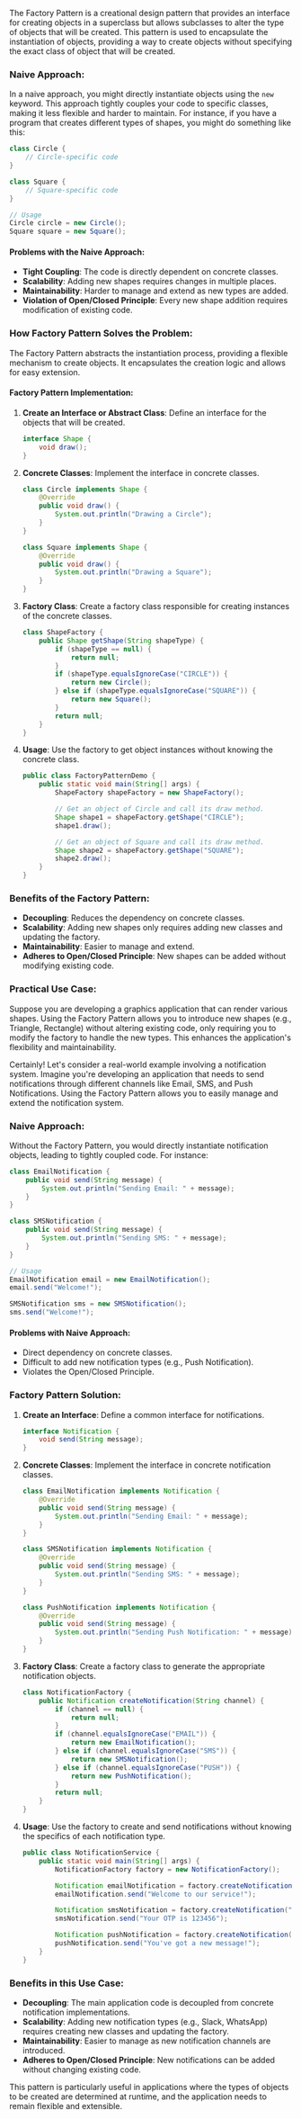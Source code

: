 The Factory Pattern is a creational design pattern that provides an interface for creating objects in a superclass but allows subclasses to alter the type of objects that will be created. This pattern is used to encapsulate the instantiation of objects, providing a way to create objects without specifying the exact class of object that will be created.

### Naive Approach:

In a naive approach, you might directly instantiate objects using the `new` keyword. This approach tightly couples your code to specific classes, making it less flexible and harder to maintain. For instance, if you have a program that creates different types of shapes, you might do something like this:

```java
class Circle {
    // Circle-specific code
}

class Square {
    // Square-specific code
}

// Usage
Circle circle = new Circle();
Square square = new Square();
```

#### Problems with the Naive Approach:
- **Tight Coupling**: The code is directly dependent on concrete classes.
- **Scalability**: Adding new shapes requires changes in multiple places.
- **Maintainability**: Harder to manage and extend as new types are added.
- **Violation of Open/Closed Principle**: Every new shape addition requires modification of existing code.

### How Factory Pattern Solves the Problem:

The Factory Pattern abstracts the instantiation process, providing a flexible mechanism to create objects. It encapsulates the creation logic and allows for easy extension.

#### Factory Pattern Implementation:

1. **Create an Interface or Abstract Class**: Define an interface for the objects that will be created.

    ```java
    interface Shape {
        void draw();
    }
    ```

2. **Concrete Classes**: Implement the interface in concrete classes.

    ```java
    class Circle implements Shape {
        @Override
        public void draw() {
            System.out.println("Drawing a Circle");
        }
    }

    class Square implements Shape {
        @Override
        public void draw() {
            System.out.println("Drawing a Square");
        }
    }
    ```

3. **Factory Class**: Create a factory class responsible for creating instances of the concrete classes.

    ```java
    class ShapeFactory {
        public Shape getShape(String shapeType) {
            if (shapeType == null) {
                return null;
            }
            if (shapeType.equalsIgnoreCase("CIRCLE")) {
                return new Circle();
            } else if (shapeType.equalsIgnoreCase("SQUARE")) {
                return new Square();
            }
            return null;
        }
    }
    ```

4. **Usage**: Use the factory to get object instances without knowing the concrete class.

    ```java
    public class FactoryPatternDemo {
        public static void main(String[] args) {
            ShapeFactory shapeFactory = new ShapeFactory();

            // Get an object of Circle and call its draw method.
            Shape shape1 = shapeFactory.getShape("CIRCLE");
            shape1.draw();

            // Get an object of Square and call its draw method.
            Shape shape2 = shapeFactory.getShape("SQUARE");
            shape2.draw();
        }
    }
    ```

### Benefits of the Factory Pattern:

- **Decoupling**: Reduces the dependency on concrete classes.
- **Scalability**: Adding new shapes only requires adding new classes and updating the factory.
- **Maintainability**: Easier to manage and extend.
- **Adheres to Open/Closed Principle**: New shapes can be added without modifying existing code.

### Practical Use Case:

Suppose you are developing a graphics application that can render various shapes. Using the Factory Pattern allows you to introduce new shapes (e.g., Triangle, Rectangle) without altering existing code, only requiring you to modify the factory to handle the new types. This enhances the application's flexibility and maintainability.

Certainly! Let's consider a real-world example involving a notification system. Imagine you're developing an application that needs to send notifications through different channels like Email, SMS, and Push Notifications. Using the Factory Pattern allows you to easily manage and extend the notification system.

### Naive Approach:

Without the Factory Pattern, you would directly instantiate notification objects, leading to tightly coupled code. For instance:

```java
class EmailNotification {
    public void send(String message) {
        System.out.println("Sending Email: " + message);
    }
}

class SMSNotification {
    public void send(String message) {
        System.out.println("Sending SMS: " + message);
    }
}

// Usage
EmailNotification email = new EmailNotification();
email.send("Welcome!");

SMSNotification sms = new SMSNotification();
sms.send("Welcome!");
```

#### Problems with Naive Approach:
- Direct dependency on concrete classes.
- Difficult to add new notification types (e.g., Push Notification).
- Violates the Open/Closed Principle.

### Factory Pattern Solution:

1. **Create an Interface**: Define a common interface for notifications.

    ```java
    interface Notification {
        void send(String message);
    }
    ```

2. **Concrete Classes**: Implement the interface in concrete notification classes.

    ```java
    class EmailNotification implements Notification {
        @Override
        public void send(String message) {
            System.out.println("Sending Email: " + message);
        }
    }

    class SMSNotification implements Notification {
        @Override
        public void send(String message) {
            System.out.println("Sending SMS: " + message);
        }
    }

    class PushNotification implements Notification {
        @Override
        public void send(String message) {
            System.out.println("Sending Push Notification: " + message);
        }
    }
    ```

3. **Factory Class**: Create a factory class to generate the appropriate notification objects.

    ```java
    class NotificationFactory {
        public Notification createNotification(String channel) {
            if (channel == null) {
                return null;
            }
            if (channel.equalsIgnoreCase("EMAIL")) {
                return new EmailNotification();
            } else if (channel.equalsIgnoreCase("SMS")) {
                return new SMSNotification();
            } else if (channel.equalsIgnoreCase("PUSH")) {
                return new PushNotification();
            }
            return null;
        }
    }
    ```

4. **Usage**: Use the factory to create and send notifications without knowing the specifics of each notification type.

    ```java
    public class NotificationService {
        public static void main(String[] args) {
            NotificationFactory factory = new NotificationFactory();

            Notification emailNotification = factory.createNotification("EMAIL");
            emailNotification.send("Welcome to our service!");

            Notification smsNotification = factory.createNotification("SMS");
            smsNotification.send("Your OTP is 123456");

            Notification pushNotification = factory.createNotification("PUSH");
            pushNotification.send("You've got a new message!");
        }
    }
    ```

### Benefits in this Use Case:

- **Decoupling**: The main application code is decoupled from concrete notification implementations.
- **Scalability**: Adding new notification types (e.g., Slack, WhatsApp) requires creating new classes and updating the factory.
- **Maintainability**: Easier to manage as new notification channels are introduced.
- **Adheres to Open/Closed Principle**: New notifications can be added without changing existing code.

This pattern is particularly useful in applications where the types of objects to be created are determined at runtime, and the application needs to remain flexible and extensible.